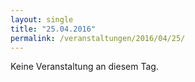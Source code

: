 ```yaml
---
layout: single
title: "25.04.2016"
permalink: /veranstaltungen/2016/04/25/
---
```


Keine Veranstaltung an diesem Tag.
